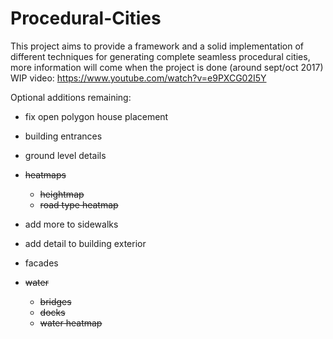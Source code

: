 # Procedural-Cities

This project aims to provide a framework and a solid implementation of different techniques for generating complete seamless procedural cities, more information will come when the project is done (around sept/oct 2017) WIP video:
https://www.youtube.com/watch?v=e9PXCG02I5Y


Optional additions remaining:
* fix open polygon house placement
* building entrances
* ground level details
    
* <strike>heatmaps</strike>
  * <strike>heightmap</strike>
  * <strike>road type heatmap</strike>
* add more to sidewalks
* add detail to building exterior
 * facades
* <strike>water</strike>
  * <strike>bridges</strike>
  * <strike>docks</strike>
  * <strike>water heatmap</strike>
